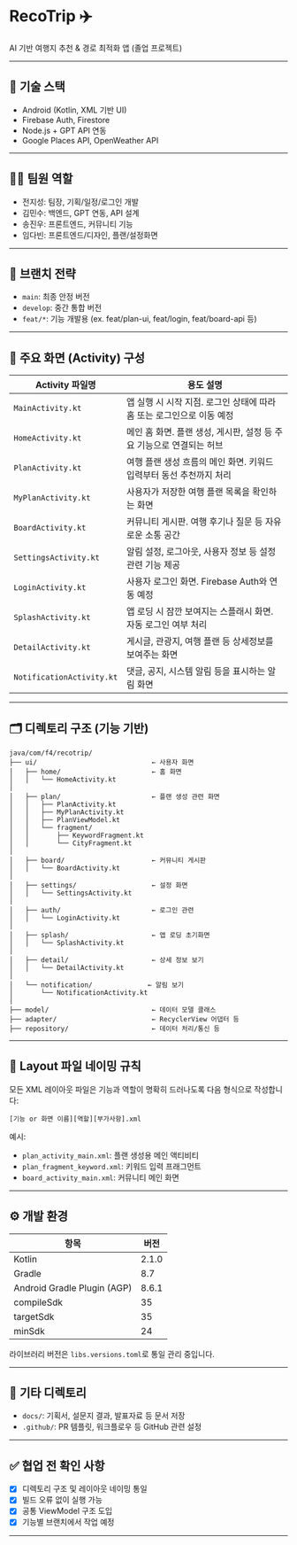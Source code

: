 # RecoTrip ✈️

AI 기반 여행지 추천 & 경로 최적화 앱 (졸업 프로젝트)

---

## 🔧 기술 스택
- Android (Kotlin, XML 기반 UI)
- Firebase Auth, Firestore
- Node.js + GPT API 연동
- Google Places API, OpenWeather API

---

## 👨‍💻 팀원 역할
- 전지성: 팀장, 기획/일정/로그인 개발
- 김민수: 백엔드, GPT 연동, API 설계
- 송진우: 프론트엔드, 커뮤니티 기능
- 임다빈: 프론트엔드/디자인, 플랜/설정화면

---

## 🌱 브랜치 전략
- `main`: 최종 안정 버전
- `develop`: 중간 통합 버전
- `feat/*`: 기능 개발용 (ex. feat/plan-ui, feat/login, feat/board-api 등)

---

## 📱 주요 화면 (Activity) 구성

| Activity 파일명 | 용도 설명 |
|------------------|-----------|
| `MainActivity.kt` | 앱 실행 시 시작 지점. 로그인 상태에 따라 홈 또는 로그인으로 이동 예정 |
| `HomeActivity.kt` | 메인 홈 화면. 플랜 생성, 게시판, 설정 등 주요 기능으로 연결되는 허브 |
| `PlanActivity.kt` | 여행 플랜 생성 흐름의 메인 화면. 키워드 입력부터 동선 추천까지 처리 |
| `MyPlanActivity.kt` | 사용자가 저장한 여행 플랜 목록을 확인하는 화면 |
| `BoardActivity.kt` | 커뮤니티 게시판. 여행 후기나 질문 등 자유로운 소통 공간 |
| `SettingsActivity.kt` | 알림 설정, 로그아웃, 사용자 정보 등 설정 관련 기능 제공 |
| `LoginActivity.kt` | 사용자 로그인 화면. Firebase Auth와 연동 예정 |
| `SplashActivity.kt` | 앱 로딩 시 잠깐 보여지는 스플래시 화면. 자동 로그인 여부 처리 |
| `DetailActivity.kt` | 게시글, 관광지, 여행 플랜 등 상세정보를 보여주는 화면 |
| `NotificationActivity.kt` | 댓글, 공지, 시스템 알림 등을 표시하는 알림 화면 |

---

## 🗂️ 디렉토리 구조 (기능 기반)

```
java/com/f4/recotrip/
├── ui/                             ← 사용자 화면
│   ├── home/                       ← 홈 화면
│   │   └── HomeActivity.kt
│
│   ├── plan/                       ← 플랜 생성 관련 화면
│   │   ├── PlanActivity.kt
│   │   ├── MyPlanActivity.kt
│   │   ├── PlanViewModel.kt
│   │   └── fragment/
│   │       ├── KeywordFragment.kt
│   │       └── CityFragment.kt
│
│   ├── board/                      ← 커뮤니티 게시판
│   │   └── BoardActivity.kt
│
│   ├── settings/                   ← 설정 화면
│   │   └── SettingsActivity.kt
│
│   ├── auth/                       ← 로그인 관련
│   │   └── LoginActivity.kt
│
│   ├── splash/                     ← 앱 로딩 초기화면
│   │   └── SplashActivity.kt
│
│   ├── detail/                     ← 상세 정보 보기
│   │   └── DetailActivity.kt
│
│   └── notification/              ← 알림 보기
│       └── NotificationActivity.kt
│
├── model/                          ← 데이터 모델 클래스
├── adapter/                        ← RecyclerView 어댑터 등
├── repository/                     ← 데이터 처리/통신 등
```
---


## 🎨 Layout 파일 네이밍 규칙

모든 XML 레이아웃 파일은 기능과 역할이 명확히 드러나도록 다음 형식으로 작성합니다:
```
[기능 or 화면 이름][역할][부가사항].xml
```
예시:
- `plan_activity_main.xml`: 플랜 생성용 메인 액티비티
- `plan_fragment_keyword.xml`: 키워드 입력 프래그먼트
- `board_activity_main.xml`: 커뮤니티 메인 화면

---

## ⚙️ 개발 환경

| 항목 | 버전 |
|------|------|
| Kotlin | 2.1.0 |
| Gradle | 8.7 |
| Android Gradle Plugin (AGP) | 8.6.1 |
| compileSdk | 35 |
| targetSdk | 35 |
| minSdk | 24 |

라이브러리 버전은 `libs.versions.toml`로 통일 관리 중입니다.

---

## 📁 기타 디렉토리

- `docs/`: 기획서, 설문지 결과, 발표자료 등 문서 저장
- `.github/`: PR 템플릿, 워크플로우 등 GitHub 관련 설정

---

## ✅ 협업 전 확인 사항

- [x] 디렉토리 구조 및 레이아웃 네이밍 통일
- [x] 빌드 오류 없이 실행 가능
- [x] 공통 ViewModel 구조 도입
- [x] 기능별 브랜치에서 작업 예정

---
